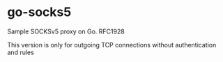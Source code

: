 # go-socks5

Sample SOCKSv5 proxy on Go. RFC1928

This version is only for outgoing TCP connections without authentication and
rules
